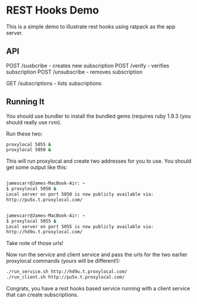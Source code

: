 # REST Hooks Demo
This is a simple demo to illustrate rest hooks using ratpack as the app
server. 

## API

POST /susbcribe - creates new subscription
POST /verify - verifies subscription
POST /unsubscribe - removes subscription

GET /subscriptions - lists subscriptions

## Running It
You should use bundler to install the bundled gems (requires ruby 1.9.3
(you should really use rvm).

Run these two:

```bash
proxylocal 5055 &
proxylocal 5050 &

```
This will run proxylocal and create two addresses for you to use. You
should get some output like this:

```bash

jamescarr@James-MacBook-Air: ~
$ proxylocal 5050 &    
Local server on port 5050 is now publicly available via:                                                                                                  [1:23:09]
http://pu5x.t.proxylocal.com/


jamescarr@James-MacBook-Air: ~
$ proxylocal 5055 &                                                                                                                                           [1:23:11]
Local server on port 5055 is now publicly available via:
http://hd9u.t.proxylocal.com/
```

Take note of those urls!

Now run the service and client service and pass the urls for the two
earlier proxylocal commands (yours will be different!):

```bash
./run_service.sh http://hd9u.t.proxylocal.com/
./run_client.sh http://pu5x.t.proxylocal.com/

```

Congrats, you have a rest hooks based service running with a client
service that can create subscriptions. 


